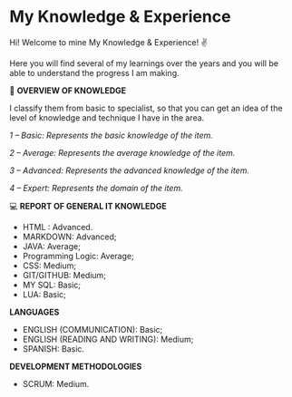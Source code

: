 # My Knowledge & Experience

Hi! Welcome to mine My Knowledge & Experience! :v:

Here you will find several of my learnings over the years and you will be able to understand the progress I am making.

🌱 **OVERVIEW OF KNOWLEDGE**

I classify them from basic to specialist, so that you can get an idea of the level of knowledge and technique I have in the area.

_1 – Basic: Represents the basic knowledge of the item._

_2 – Average: Represents the average knowledge of the item._

_3 – Advanced: Represents the advanced knowledge of the item._

_4 – Expert: Represents the domain of the item._

:computer: **REPORT OF GENERAL IT KNOWLEDGE**

* HTML : Advanced.
* MARKDOWN: Advanced;
* JAVA: Average;
* Programming Logic: Average;
* CSS: Medium;
* GIT/GITHUB: Medium;
* MY SQL: Basic;
* LUA: Basic;

**LANGUAGES**

* ENGLISH (COMMUNICATION): Basic;
* ENGLISH (READING AND WRITING): Medium;
* SPANISH: Basic.

**DEVELOPMENT METHODOLOGIES**

* SCRUM: Medium.